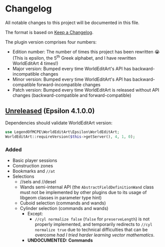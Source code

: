 # Changelog
<!-- Uses format from https://github.com/olivierlacan/keep-a-changelog/blob/master/CHANGELOG.md -->
All notable changes to this project will be documented in this file.

The format is based on [Keep a Changelog](http://keepachangelog.com/en/1.0.0/).

The plugin version comprises four numbers:
- Edition number: The number of times this project has been rewritten :sob: (This is epsilon, the 5<sup>th</sup> Greek alphabet, and I have rewritten WorldEditArt 4 times!)
- Major version: Bumped every time WorldEditArt's API has backward-incompatible changes
- Minor version: Bumped every time WorldEditArt's API has backward-compatible forward-incompatible changes
- Patch version: Bumped every time WorldEditArt is released without API changes (backward-compatible and forward-compatible)

## [Unreleased] (Epsilon 4.1.0.0)
Dependencies should validate WorldEditArt version:

```php
use LegendOfMCPE\WorldEditArt\Epsilon\WorldEditArt;
WorldEditArt::requireVersion($this->getServer(), 4, 1, 0);
```

### Added
- Basic player sessions
- Construction zones
- Bookmarks and `//at`
- Selections
  - //sels and //desel
  - Wands semi-internal API (the `AbstractFieldDefinitionWand` class must not be implemented by other plugins due to its usage of libgeom classes in parameter type hint)
  - Cuboid selection (commands and wands)
  - Cylinder selection (commands and wands)
    - Except:
      - `//cyl normalize false` (`false` for `preserveLength`) is not properly implemented, and temporarily redirects to `//cyl normalize true` due to technical difficulties that can be overcome _had I tried harder learning vector mathematics_.
    - **UNDOCUMENTED: Commands**

[Unreleased]: https://github.com/LegendOfMCPE/WorldEditArt/compare/delta/v3.0...HEAD
